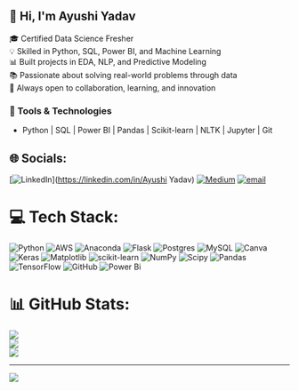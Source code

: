 ## 👋 Hi, I'm Ayushi Yadav

🎓 Certified Data Science Fresher <br>
💡 Skilled in Python, SQL, Power BI, and Machine Learning   <br>
📊 Built projects in EDA, NLP, and Predictive Modeling  <br> 
📚 Passionate about solving real-world problems through data   <br>
🤝 Always open to collaboration, learning, and innovation   <br>

### 🔧 Tools & Technologies
- Python | SQL | Power BI | Pandas | Scikit-learn | NLTK | Jupyter | Git

## 🌐 Socials:
[![LinkedIn](https://img.shields.io/badge/LinkedIn-%230077B5.svg?logo=linkedin&logoColor=white)](https://linkedin.com/in/Ayushi Yadav) [![Medium](https://img.shields.io/badge/Medium-12100E?logo=medium&logoColor=white)](https://medium.com/@Ayushiyadav) [![email](https://img.shields.io/badge/Email-D14836?logo=gmail&logoColor=white)](mailto:ayushiyadav758@gmail.com) 

# 💻 Tech Stack:
![Python](https://img.shields.io/badge/python-3670A0?style=for-the-badge&logo=python&logoColor=ffdd54) ![AWS](https://img.shields.io/badge/AWS-%23FF9900.svg?style=for-the-badge&logo=amazon-aws&logoColor=white) ![Anaconda](https://img.shields.io/badge/Anaconda-%2344A833.svg?style=for-the-badge&logo=anaconda&logoColor=white) ![Flask](https://img.shields.io/badge/flask-%23000.svg?style=for-the-badge&logo=flask&logoColor=white) ![Postgres](https://img.shields.io/badge/postgres-%23316192.svg?style=for-the-badge&logo=postgresql&logoColor=white) ![MySQL](https://img.shields.io/badge/mysql-4479A1.svg?style=for-the-badge&logo=mysql&logoColor=white) ![Canva](https://img.shields.io/badge/Canva-%2300C4CC.svg?style=for-the-badge&logo=Canva&logoColor=white) ![Keras](https://img.shields.io/badge/Keras-%23D00000.svg?style=for-the-badge&logo=Keras&logoColor=white) ![Matplotlib](https://img.shields.io/badge/Matplotlib-%23ffffff.svg?style=for-the-badge&logo=Matplotlib&logoColor=black) ![scikit-learn](https://img.shields.io/badge/scikit--learn-%23F7931E.svg?style=for-the-badge&logo=scikit-learn&logoColor=white) ![NumPy](https://img.shields.io/badge/numpy-%23013243.svg?style=for-the-badge&logo=numpy&logoColor=white) ![Scipy](https://img.shields.io/badge/SciPy-%230C55A5.svg?style=for-the-badge&logo=scipy&logoColor=%white) ![Pandas](https://img.shields.io/badge/pandas-%23150458.svg?style=for-the-badge&logo=pandas&logoColor=white) ![TensorFlow](https://img.shields.io/badge/TensorFlow-%23FF6F00.svg?style=for-the-badge&logo=TensorFlow&logoColor=white) ![GitHub](https://img.shields.io/badge/github-%23121011.svg?style=for-the-badge&logo=github&logoColor=white) ![Power Bi](https://img.shields.io/badge/power_bi-F2C811?style=for-the-badge&logo=powerbi&logoColor=black)
# 📊 GitHub Stats:
![](https://github-readme-stats.vercel.app/api?username=AyushiYadav-DS&theme=dark&hide_border=false&include_all_commits=false&count_private=false)<br/>
![](https://nirzak-streak-stats.vercel.app/?user=AyushiYadav-DS&theme=dark&hide_border=false)<br/>
![](https://github-readme-stats.vercel.app/api/top-langs/?username=AyushiYadav-DS&theme=dark&hide_border=false&include_all_commits=false&count_private=false&layout=compact)

---
[![](https://visitcount.itsvg.in/api?id=AyushiYadav-DS&icon=0&color=0)](https://visitcount.itsvg.in)

<!-- Proudly created with GPRM ( https://gprm.itsvg.in ) -->
